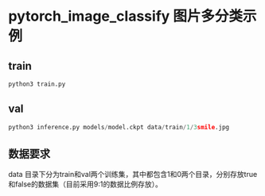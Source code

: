 # pytorch_image_classify 图片多分类示例

## train
```python
python3 train.py
```
 
## val
```python
python3 inference.py models/model.ckpt data/train/1/3smile.jpg
```

## 数据要求

data 目录下分为train和val两个训练集，其中都包含1和0两个目录，分别存放true和false的数据集（目前采用9:1的数据比例存放）。